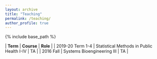 ```yaml
---
layout: archive
title: "Teaching"
permalink: /teaching/
author_profile: true
---
```


{% include base_path %}

| **Term**               | **Course**                                    | **Role** |
| 2019-20 Term 1-4 | Statistical Methods in Public Health I-IV | TA   |
| 2016 Fall          | Systems Bioengineering III                | TA   |
